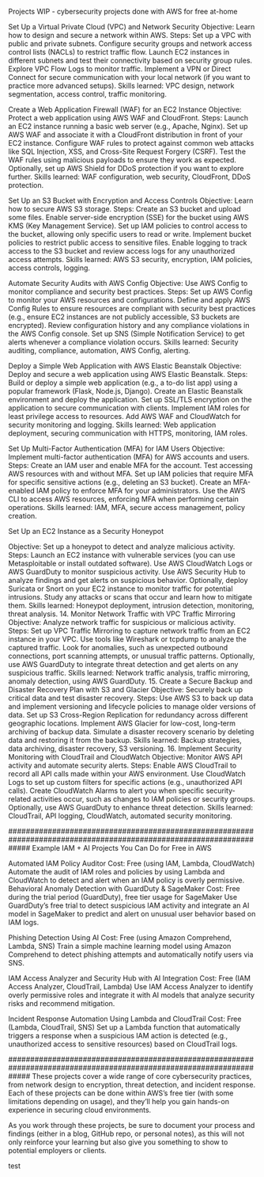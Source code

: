 Projects WIP - cybersecurity projects done with AWS for free at-home

Set Up a Virtual Private Cloud (VPC) and Network Security Objective: Learn how to design and secure a network within AWS. Steps: Set up a VPC with public and private subnets. Configure security groups and network access control lists (NACLs) to restrict traffic flow. Launch EC2 instances in different subnets and test their connectivity based on security group rules. Explore VPC Flow Logs to monitor traffic. Implement a VPN or Direct Connect for secure communication with your local network (if you want to practice more advanced setups). Skills learned: VPC design, network segmentation, access control, traffic monitoring.

Create a Web Application Firewall (WAF) for an EC2 Instance Objective: Protect a web application using AWS WAF and CloudFront. Steps: Launch an EC2 instance running a basic web server (e.g., Apache, Nginx). Set up AWS WAF and associate it with a CloudFront distribution in front of your EC2 instance. Configure WAF rules to protect against common web attacks like SQL Injection, XSS, and Cross-Site Request Forgery (CSRF). Test the WAF rules using malicious payloads to ensure they work as expected. Optionally, set up AWS Shield for DDoS protection if you want to explore further. Skills learned: WAF configuration, web security, CloudFront, DDoS protection.

Set Up an S3 Bucket with Encryption and Access Controls Objective: Learn how to secure AWS S3 storage. Steps: Create an S3 bucket and upload some files. Enable server-side encryption (SSE) for the bucket using AWS KMS (Key Management Service). Set up IAM policies to control access to the bucket, allowing only specific users to read or write. Implement bucket policies to restrict public access to sensitive files. Enable logging to track access to the S3 bucket and review access logs for any unauthorized access attempts. Skills learned: AWS S3 security, encryption, IAM policies, access controls, logging.

Automate Security Audits with AWS Config Objective: Use AWS Config to monitor compliance and security best practices. Steps: Set up AWS Config to monitor your AWS resources and configurations. Define and apply AWS Config Rules to ensure resources are compliant with security best practices (e.g., ensure EC2 instances are not publicly accessible, S3 buckets are encrypted). Review configuration history and any compliance violations in the AWS Config console. Set up SNS (Simple Notification Service) to get alerts whenever a compliance violation occurs. Skills learned: Security auditing, compliance, automation, AWS Config, alerting.

Deploy a Simple Web Application with AWS Elastic Beanstalk Objective: Deploy and secure a web application using AWS Elastic Beanstalk. Steps: Build or deploy a simple web application (e.g., a to-do list app) using a popular framework (Flask, Node.js, Django). Create an Elastic Beanstalk environment and deploy the application. Set up SSL/TLS encryption on the application to secure communication with clients. Implement IAM roles for least privilege access to resources. Add AWS WAF and CloudWatch for security monitoring and logging. Skills learned: Web application deployment, securing communication with HTTPS, monitoring, IAM roles.

Set Up Multi-Factor Authentication (MFA) for IAM Users Objective: Implement multi-factor authentication (MFA) for AWS accounts and users. Steps: Create an IAM user and enable MFA for the account. Test accessing AWS resources with and without MFA. Set up IAM policies that require MFA for specific sensitive actions (e.g., deleting an S3 bucket). Create an MFA-enabled IAM policy to enforce MFA for your administrators. Use the AWS CLI to access AWS resources, enforcing MFA when performing certain operations. Skills learned: IAM, MFA, secure access management, policy creation.

Set Up an EC2 Instance as a Security Honeypot

Objective: Set up a honeypot to detect and analyze malicious activity. Steps: Launch an EC2 instance with vulnerable services (you can use Metasploitable or install outdated software). Use AWS CloudWatch Logs or AWS GuardDuty to monitor suspicious activity. Use AWS Security Hub to analyze findings and get alerts on suspicious behavior. Optionally, deploy Suricata or Snort on your EC2 instance to monitor traffic for potential intrusions. Study any attacks or scans that occur and learn how to mitigate them. Skills learned: Honeypot deployment, intrusion detection, monitoring, threat analysis. 14. Monitor Network Traffic with VPC Traffic Mirroring Objective: Analyze network traffic for suspicious or malicious activity. Steps: Set up VPC Traffic Mirroring to capture network traffic from an EC2 instance in your VPC. Use tools like Wireshark or tcpdump to analyze the captured traffic. Look for anomalies, such as unexpected outbound connections, port scanning attempts, or unusual traffic patterns. Optionally, use AWS GuardDuty to integrate threat detection and get alerts on any suspicious traffic. Skills learned: Network traffic analysis, traffic mirroring, anomaly detection, using AWS GuardDuty. 15. Create a Secure Backup and Disaster Recovery Plan with S3 and Glacier Objective: Securely back up critical data and test disaster recovery. Steps: Use AWS S3 to back up data and implement versioning and lifecycle policies to manage older versions of data. Set up S3 Cross-Region Replication for redundancy across different geographic locations. Implement AWS Glacier for low-cost, long-term archiving of backup data. Simulate a disaster recovery scenario by deleting data and restoring it from the backup. Skills learned: Backup strategies, data archiving, disaster recovery, S3 versioning. 16. Implement Security Monitoring with CloudTrail and CloudWatch Objective: Monitor AWS API activity and automate security alerts. Steps: Enable AWS CloudTrail to record all API calls made within your AWS environment. Use CloudWatch Logs to set up custom filters for specific actions (e.g., unauthorized API calls). Create CloudWatch Alarms to alert you when specific security-related activities occur, such as changes to IAM policies or security groups. Optionally, use AWS GuardDuty to enhance threat detection. Skills learned: CloudTrail, API logging, CloudWatch, automated security monitoring.

##################################################################################################################### Example IAM + AI Projects You Can Do for Free in AWS

Automated IAM Policy Auditor Cost: Free (using IAM, Lambda, CloudWatch) Automate the audit of IAM roles and policies by using Lambda and CloudWatch to detect and alert when an IAM policy is overly permissive. Behavioral Anomaly Detection with GuardDuty & SageMaker Cost: Free during the trial period (GuardDuty), free tier usage for SageMaker Use GuardDuty’s free trial to detect suspicious IAM activity and integrate an AI model in SageMaker to predict and alert on unusual user behavior based on IAM logs.

Phishing Detection Using AI Cost: Free (using Amazon Comprehend, Lambda, SNS) Train a simple machine learning model using Amazon Comprehend to detect phishing attempts and automatically notify users via SNS.

IAM Access Analyzer and Security Hub with AI Integration Cost: Free (IAM Access Analyzer, CloudTrail, Lambda) Use IAM Access Analyzer to identify overly permissive roles and integrate it with AI models that analyze security risks and recommend mitigation.

Incident Response Automation Using Lambda and CloudTrail Cost: Free (Lambda, CloudTrail, SNS) Set up a Lambda function that automatically triggers a response when a suspicious IAM action is detected (e.g., unauthorized access to sensitive resources) based on CloudTrail logs.

##################################################################################################################### These projects cover a wide range of core cybersecurity practices, from network design to encryption, threat detection, and incident response. Each of these projects can be done within AWS’s free tier (with some limitations depending on usage), and they’ll help you gain hands-on experience in securing cloud environments.

As you work through these projects, be sure to document your process and findings (either in a blog, GitHub repo, or personal notes), as this will not only reinforce your learning but also give you something to show to potential employers or clients.

test 